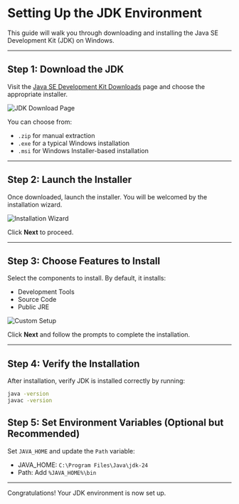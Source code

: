 
# Setting Up the JDK Environment

This guide will walk you through downloading and installing the Java SE Development Kit (JDK) on Windows.

---

## Step 1: Download the JDK

Visit the [Java SE Development Kit Downloads](https://www.oracle.com/java/technologies/javase/jdk24-archive-downloads.html) page and choose the appropriate installer.

![JDK Download Page](jdk_step_1.png)

You can choose from:
- `.zip` for manual extraction
- `.exe` for a typical Windows installation
- `.msi` for Windows Installer-based installation

---

## Step 2: Launch the Installer

Once downloaded, launch the installer. You will be welcomed by the installation wizard.

![Installation Wizard](jdk_step_2.png)

Click **Next** to proceed.

---

## Step 3: Choose Features to Install

Select the components to install. By default, it installs:
- Development Tools
- Source Code
- Public JRE

![Custom Setup](jdk_step_3.png)

Click **Next** and follow the prompts to complete the installation.

---

## Step 4: Verify the Installation

After installation, verify JDK is installed correctly by running:

```bash
java -version
javac -version
```

## Step 5: Set Environment Variables (Optional but Recommended)

Set `JAVA_HOME` and update the `Path` variable:
- JAVA_HOME: `C:\Program Files\Java\jdk-24`
- Path: Add `%JAVA_HOME%\bin`

---

Congratulations! Your JDK environment is now set up.
